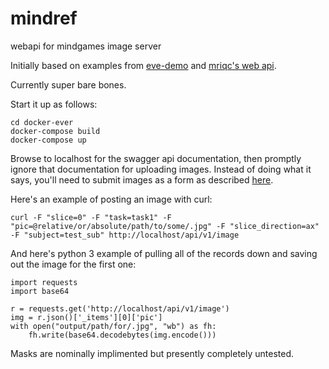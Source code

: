 # mindref
webapi for mindgames image server


Initially based on examples from [eve-demo](https://github.com/pyeve/eve-demo) and [mriqc's web api](https://github.com/poldracklab/mriqcwebapi).

Currently super bare bones.

Start it up as follows:

```
cd docker-ever
docker-compose build
docker-compose up
```

Browse to localhost for the swagger api documentation, then promptly ignore that documentation for uploading images. Instead of doing what it says, you'll need to submit images as a form as described [here](https://github.com/pyeve/eve/blob/ab1c6c028a68918df51ba22c7a157fe74ecbcd34/docs/features.rst#file-storage).

Here's an example of posting an image with curl:
```
curl -F "slice=0" -F "task=task1" -F "pic=@relative/or/absolute/path/to/some/.jpg" -F "slice_direction=ax" -F "subject=test_sub" http://localhost/api/v1/image
```

And here's python 3 example of pulling all of the records down and saving out the image for the first one:

```
import requests
import base64

r = requests.get('http://localhost/api/v1/image')
img = r.json()['_items'][0]['pic']
with open("output/path/for/.jpg", "wb") as fh:
    fh.write(base64.decodebytes(img.encode()))
```

Masks are nominally implimented but presently completely untested.
